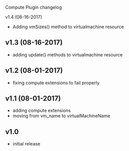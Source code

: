 Compute Plugin changelog

v1.4 (08-16-2017)
- Adding vmSizes() method to virtualmachine resource

v1.3 (08-16-2017)
-----------------
- adding update() methods to virtualmachine resource

v1.2 (08-01-2017)
-----------------
- fixing compute extensions to fail properly

v1.1 (08-01-2017)
-----------------
- adding compute extensions
- moving from vm_name to virtualMachineName

v1.0
-----
- initial release